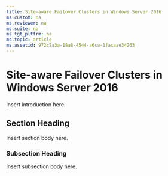 ```yaml
---
title: Site-aware Failover Clusters in Windows Server 2016
ms.custom: na
ms.reviewer: na
ms.suite: na
ms.tgt_pltfrm: na
ms.topic: article
ms.assetid: 972c2a3a-18a8-4544-a6ca-1facaae34263
---
```

# Site-aware Failover Clusters in Windows Server 2016
Insert introduction here.

## Section Heading
Insert section body here.

### Subsection Heading
Insert subsection body here.


